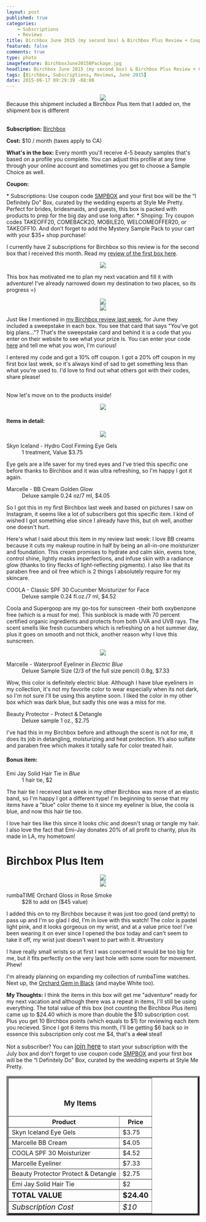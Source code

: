 ```yaml
---
layout: post
published: true
categories: 
    - Subscriptions
    - Reviews
title: Birchbox June 2015 (my second box) & Birchbox Plus Review + Coupon!
featured: false
comments: true
type: photo
imagefeature: BirchboxJune2015BPackage.jpg
headline: Birchbox June 2015 (my second box) & Birchbox Plus Review + Coupon!
tags: [Birchbox, Subscriptions, Reviews, June 2015]
date: 2015-06-17 09:29:39 -08:00
---
```


<center><img src='/images/BirchboxJune2015BPackage.jpg'></center>
<figcaption>Because this shipment included a Birchbox Plus item that I added on, the shipment box is different</figcaption>
<br>

<p><b>Subscription:</b> <a href="https://www.birchbox.com/invite/whatsupmailbox" target="_blank">Birchbox</a></p>
<p><b>Cost:</b> $10 / month (taxes apply to CA)</p>
<p><b>What's in the box:</b> Every month you'll receive 4-5 beauty samples that's based on a profile you complete. You can adjust this profile at any time through your online account and sometimes you get to choose a Sample Choice as well.</p>
<p><b>Coupon:</b></p>
* Subscriptions: Use coupon code <a href="https://www.birchbox.com/invite/whatsupmailbox" target="_blank">SMPBOX</a> and your first box will be the “I Definitely Do” Box, curated by the wedding experts at Style Me Pretty. Perfect for brides, bridesmaids, and guests, this box is packed with products to prep for the big day and use long after.
* Shoping: Try coupon codes TAKEOFF20, COMEBACK20, MOBILE20, WELCOMEOFFER20, or TAKEOFF10. And don’t forget to add the Mystery Sample Pack to your cart with your $35+ shop purchase!

<br>

<p>I currently have 2 subscriptions for Birchbox so this review is for the second box that I received this month. Read my <a href="http://whatsupmailbox.com/subscriptions/reviews/Birchbox-June-2015-Review/" target="_blank">review of the first box here</a>.</p>

<center><img src='/images/BirchboxJune2015BBox.jpg'></center>

<p>This box has motivated me to plan my next vacation and fill it with adventure! I've already narrowed down my destination to two places, so its progress =)</p>

<center><img src='/images/BirchboxJune2015BInfo.jpg'></center>
<center><img src='/images/BirchboxJune2015BInfo2.jpg'></center>
<p>Just like I mentioned in <a href="http://whatsupmailbox.com/subscriptions/reviews/Birchbox-June-2015-Review/" target="_blank">my Birchbox review last week</a>, for June they included a sweepstake in each box. You see that card that says "You've got big plans..."? That's the sweepstake card and behind it is a code that you enter on their website to see what your prize is. You can enter your code <a href="http://www.birchbox.com/sayyes" target="_blank">here</a> and tell me what you won, I'm curious!</p>
<p>I entered my code and got a 10% off coupon. I got a 20% off coupon in my first box last week, so it's always kind of sad to get something less than what you're used to. I'd love to find out what others got with their codes, share please!</p>
<br>

<DT>Now let's move on to the products inside!</DT>

<p><center><img src='/images/BirchboxJune2015BOpenBox.jpg'></center></p>

<H4>Items in detail:</H4>

<p><center><img src='/images/BirchboxJune2015BItems2.jpg'></center></p>

<DL>
<DT>Skyn Iceland - Hydro Cool Firming Eye Gels</DT>
<DD>1 treatment, Value $3.75</DD>
</DL>

<p>Eye gels are a life saver for my tired eyes and I've tried this specific one before thanks to Birchbox and it was ultra refreshing, so I'm happy I got it again.</p>

<DL>
<DT>Marcelle - BB Cream Golden Glow</DT>
<DD>Deluxe sample 0.24 oz/7 ml, $4.05</DD>
</DL>

<p>So I got this in my first Birchbox last week and based on pictures I saw on Instagram, it seems like a lot of subscribers got this specific item. I kind of wished I got something else since I already have this, but oh well, another one doesn't hurt.</p>
<p>Here's what I said about this item in my review last week: I love BB creams because it cuts my makeup routine in half by being an all-in-one moisturizer and foundation. This cream promises to hydrate and calm skin, evens tone, control shine, lightly masks imperfections, and infuse skin with a radiance glow (thanks to tiny flecks of light-reflecting pigments). I also like that its paraben free and oil free which is 2 things I absolutely require for my skincare.</p>

<DL>
<DT>COOLA - Classic SPF 30 Cucumber Moisturizer for Face</DT>
<DD>Deluxe sample 0.24 fl.oz./7 ml, $4.52</DD>
</DL>

<p>Coola and Supergoop are my go-tos for sunscreen -their both oxybenzone free (which is a must for me). This sunblock is made with 70 percent certified organic ingredients and protects from both UVA and UVB rays. The scent smells like fresh cucumbers which is refreshing on a hot summer day, plus it goes on smooth and not thick, another reason why I love this sunscreen.</p>

<p><center><img src='/images/BirchboxJune2015BItems.jpg'></center></p>

<DL>
<DT>Marcelle - Waterproof Eyeliner in <i>Electric Blue</i></DT>
<DD>Deluxe Sample Size (2/3 of the full size pencil) 0.8g, $7.33</DD>
</DL>

<p>Wow, this color is definitely electric blue. Although I have blue eyeliners in my collection, it's not my favorite color to wear especially when its not dark, so I'm not sure I'll be using this anytime soon. I liked the color in my other box which was dark blue, but sadly this one was a miss for me.</p>

<DL>
<DT>Beauty Protector - Protect & Detangle</DT>
<DD>Deluxe sample 1 oz., $2.75</DD>
</DL>

<p>I've had this in my Birchbox before and although the scent is not for me, it does its job in detangling, moisturizing and heat protection. It’s also sulfate and paraben free which makes it totally safe for color treated hair.</p>

<H4><i class="icon-gift"></i> Bonus item:</H4>

<DL>
<DT>Emi Jay Solid Hair Tie in <i>Blue</i></DT>
<DD>1 hair tie, $2</DD>
</DL>

<p>The hair tie I received last week in my other Birchbox was more of an elastic band, so I'm happy I got a different type! I'm beginning to sense that my items have a "blue" color theme to it since my eyeliner is blue, the coola is blue, and now this hair tie too.</p>
<p>I love hair ties like this since it looks chic and doesn't snag or tangle my hair. I also love the fact that Emi-Jay donates 20% of all profit to charity, plus its made in LA, my hometown!</p>

# Birchbox Plus Item

<center><img src='/images/BirchboxJune2015BPlusItem.jpg'></center>
<center><img src='/images/BirchboxJune2015BPlusItem2.jpg'></center>
<DL>
<DT>rumbaTIME Orchard Gloss in Rose Smoke</DT>
<DD>$28 to add on ($45 value)</DD>
</DL>

<p>I added this on to my Birchbox because it was just too good (and pretty) to pass up and I'm so glad I did, I'm in love with this watch! The color is pastel light pink, and it looks gorgeous on my wrist, and at a value price too! I've been wearing it on ever since I opened the box today and can't seem to take it off, my wrist just doesn't want to part with it. #truestory</p>
<p>I have really small wrists so at first I was concerned it would be too big for me, but it fits perfectly on the very last hole with some room for movement. Phew!</p>
<p>I'm already planning on expanding my collection of rumbaTime watches. Next up, the <a href="https://www.birchbox.com/shop/rumbatime-orchard-gem" target="_blank">Orchard Gem in Black</a> (and maybe White too).

<p><i class="icon-exclamation-sign"></i><b> My Thoughts:</b> I think the items in this box will get me "adventure" ready for my next vacation and although there was a repeat in items, I'll still be using everything. The total value of this box (not counting the Birchbox Plus item) came up to $24.40 which is more than double the $10 subscription cost. Plus you get 10 Birchbox points (which equals to $1) for reviewing each item you recieved. Since I got 6 items this month, I'll be getting $6 back so in essence this subscription only cost me $4, that's a <strike>deal</strike> steal!</p>

<p>Not a subscriber? You can <a href="https://www.birchbox.com/invite/whatsupmailbox"><big>join here</big></a> to start your subscription with the July box and don't forget to use coupon code <a href="https://www.birchbox.com/invite/whatsupmailbox" target="_blank">SMPBOX</a> and your first box will be the “I Definitely Do” Box, curated by the wedding experts at Style Me Pretty.</p>

<TABLE  BORDER="5">
   <TR>
      <TH COLSPAN="2">
         <H3><BR><center>My Items</center></H3>
      </TH>
   </TR>
      <TH>Product</TH>
      <TH>Price</TH>
  <TR>
      <TD>Skyn Iceland Eye Gels</TD>
      <TD>$3.75</TD>
   </TR>
   <TR>
      <TD>Marcelle BB Cream</TD>
      <TD>$4.05</TD>
   </TR>
    <TR>
      <TD>COOLA SPF 30 Moisturizer</TD>
      <TD>$4.52</TD>
   </TR>
    <TR>
      <TD>Marcelle Eyeliner</TD>
      <TD>$7.33</TD>
   </TR>
    <TR>
      <TD>Beauty Protector Protect & Detangle</TD>
      <TD>$2.75</TD>
   </TR>
   <TR>
      <TD>Emi Jay Solid Hair Tie</TD>
      <TD>$2</TD>
   </TR>
   <TR>
      <TD><b><big>TOTAL VALUE</big></b></TD>
      <TD><b><big>$24.40</big></b></TD>
   </TR>
   <TR>
      <TD><i><big>Subscription Cost</big></i></TD>
      <TD><i><big>$10</big></i></TD>
   </TR>
</TABLE>
